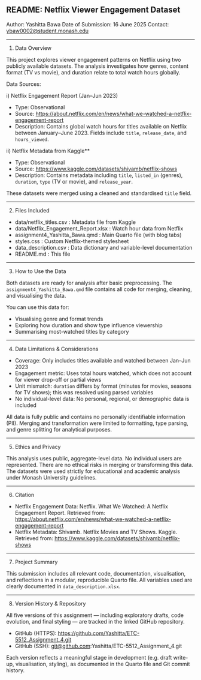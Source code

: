README: Netflix Viewer Engagement Dataset
------------------------------------------------------------------------

Author: Yashitta Bawa
Date of Submission: 16 June 2025
Contact: ybaw0002@student.monash.edu

------------------------------------------------------------------------

1. Data Overview

This project explores viewer engagement patterns on Netflix using two publicly available datasets. The analysis investigates how genres, content format (TV vs movie), and duration relate to total watch hours globally.

Data Sources:

i) Netflix Engagement Report (Jan–Jun 2023)
  -   Type: Observational
  -   Source: https://about.netflix.com/en/news/what-we-watched-a-netflix-engagement-report
  -   Description: Contains global watch hours for titles available on Netflix between January–June 2023. Fields include `title`, `release_date`, and `hours_viewed`.

ii) Netflix Metadata from Kaggle**
  -   Type: Observational
  -   Source: https://www.kaggle.com/datasets/shivamb/netflix-shows
  -   Description: Contains metadata including `title`, `listed_in` (genres), `duration`, `type` (TV or movie), and `release_year`.

These datasets were merged using a cleaned and standardised `title` field.

------------------------------------------------------------------------

2. Files Included

- data/netflix_titles.csv              : Metadata file from Kaggle
- data/Netflix_Engagement_Report.xlsx  : Watch hour data from Netflix
- assignment4_Yashitta_Bawa.qmd        : Main Quarto file (with blog tabs)
- styles.css                           : Custom Netflix-themed stylesheet
- data_description.csv                 : Data dictionary and variable-level documentation
- README.md                            : This file

------------------------------------------------------------------------

3. How to Use the Data

Both datasets are ready for analysis after basic preprocessing. The `assignment4_Yashitta_Bawa.qmd` file contains all code for merging, cleaning, and visualising the data.

You can use this data for:

- Visualising genre and format trends
- Exploring how duration and show type influence viewership
- Summarising most-watched titles by category

------------------------------------------------------------------------

4. Data Limitations & Considerations

- Coverage: Only includes titles available and watched between Jan–Jun 2023
- Engagement metric: Uses total hours watched, which does not account for viewer drop-off or partial views
- Unit mismatch: `duration` differs by format (minutes for movies, seasons for TV shows); this was resolved using parsed variables
- No individual-level data: No personal, regional, or demographic data is included

All data is fully public and contains no personally identifiable information (PII). Merging and transformation were limited to formatting, type parsing, and genre splitting for analytical purposes.

------------------------------------------------------------------------

5. Ethics and Privacy

This analysis uses public, aggregate-level data. No individual users are represented. There are no ethical risks in merging or transforming this data. The datasets were used strictly for educational and academic analysis under Monash University guidelines.

------------------------------------------------------------------------

6. Citation

- Netflix Engagement Data: 
  Netflix. What We Watched: A Netflix Engagement Report. 
  Retrieved from: https://about.netflix.com/en/news/what-we-watched-a-netflix-engagement-report
- Netflix Metadata: 
  Shivamb. Netflix Movies and TV Shows. Kaggle. 
  Retrieved from: https://www.kaggle.com/datasets/shivamb/netflix-shows

------------------------------------------------------------------------

7. Project Summary

This submission includes all relevant code, documentation, visualisation, and reflections in a modular, reproducible Quarto file. All variables used are clearly documented in `data_description.xlsx`.

------------------------------------------------------------------------

8. Version History & Repository

All five versions of this assignment — including exploratory drafts, code evolution, and final styling — are tracked in the linked GitHub repository.

- GitHub (HTTPS): https://github.com/Yashitta/ETC-5512_Assignment_4.git  
- GitHub (SSH): git@github.com:Yashitta/ETC-5512_Assignment_4.git

Each version reflects a meaningful stage in development (e.g. draft write-up, visualisation, styling), as documented in the Quarto file and Git commit history.
